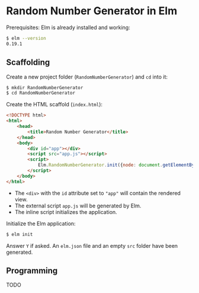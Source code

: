 # Random Number Generator in Elm

Prerequisites: Elm is already installed and working:

```bash
$ elm --version
0.19.1
```

## Scaffolding

Create a new project folder (`RandomNumberGenerator`) and `cd` into it:

```bash
$ mkdir RandomNumberGenerator
$ cd RandomNumberGenerator
```

Create the HTML scaffold (`index.html`):

```html
<!DOCTYPE html>
<html>
    <head>
        <title>Random Number Generator</title>
    </head>
    <body>
        <div id="app"></div>
        <script src="app.js"></script>
        <script>
            Elm.RandomNumberGenerator.init({node: document.getElementById("app")});
        </script>
    </body>
</html>
```

- The `<div>` with the `id` attribute set to `"app"` will contain the rendered view.
- The external script `app.js` will be generated by Elm.
- The inline script initializes the application.

Initialize the Elm application:

```bash
$ elm init
```

Answer `Y` if asked. An `elm.json` file and an empty `src` folder have been
generated.

## Programming

TODO
